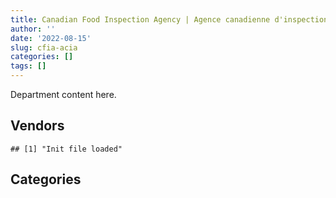 ```yaml
---
title: Canadian Food Inspection Agency | Agence canadienne d'inspection des aliments
author: ''
date: '2022-08-15'
slug: cfia-acia
categories: []
tags: []
---
```


<script src="/rmarkdown-libs/htmlwidgets/htmlwidgets.js"></script>
<link href="/rmarkdown-libs/datatables-css/datatables-crosstalk.css" rel="stylesheet" />
<script src="/rmarkdown-libs/datatables-binding/datatables.js"></script>
<script src="/rmarkdown-libs/jquery/jquery-3.6.0.min.js"></script>
<link href="/rmarkdown-libs/dt-core-bootstrap/css/dataTables.bootstrap.min.css" rel="stylesheet" />
<link href="/rmarkdown-libs/dt-core-bootstrap/css/dataTables.bootstrap.extra.css" rel="stylesheet" />
<script src="/rmarkdown-libs/dt-core-bootstrap/js/jquery.dataTables.min.js"></script>
<script src="/rmarkdown-libs/dt-core-bootstrap/js/dataTables.bootstrap.min.js"></script>
<link href="/rmarkdown-libs/crosstalk/css/crosstalk.min.css" rel="stylesheet" />
<script src="/rmarkdown-libs/crosstalk/js/crosstalk.min.js"></script>
<script src="/rmarkdown-libs/htmlwidgets/htmlwidgets.js"></script>
<link href="/rmarkdown-libs/datatables-css/datatables-crosstalk.css" rel="stylesheet" />
<script src="/rmarkdown-libs/datatables-binding/datatables.js"></script>
<script src="/rmarkdown-libs/jquery/jquery-3.6.0.min.js"></script>
<link href="/rmarkdown-libs/dt-core-bootstrap/css/dataTables.bootstrap.min.css" rel="stylesheet" />
<link href="/rmarkdown-libs/dt-core-bootstrap/css/dataTables.bootstrap.extra.css" rel="stylesheet" />
<script src="/rmarkdown-libs/dt-core-bootstrap/js/jquery.dataTables.min.js"></script>
<script src="/rmarkdown-libs/dt-core-bootstrap/js/dataTables.bootstrap.min.js"></script>
<link href="/rmarkdown-libs/crosstalk/css/crosstalk.min.css" rel="stylesheet" />
<script src="/rmarkdown-libs/crosstalk/js/crosstalk.min.js"></script>

Department content here.

## Vendors

    ## [1] "Init file loaded"

<div id="htmlwidget-1" style="width:100%;height:auto;" class="datatables html-widget"></div>
<script type="application/json" data-for="htmlwidget-1">{"x":{"style":"bootstrap","filter":"none","vertical":false,"data":[["<a href=\"/vendors/a_hundred_answers/\">A HUNDRED ANSWERS<\/a>","<a href=\"/vendors/ab_sciex/\">AB SCIEX<\/a>","<a href=\"/vendors/accenture/\">ACCENTURE<\/a>","<a href=\"/vendors/acklands_grainger/\">ACKLANDS GRAINGER<\/a>","<a href=\"/vendors/adobe/\">ADOBE<\/a>","<a href=\"/vendors/advanced_business_interiors/\">ADVANCED BUSINESS INTERIORS<\/a>","<a href=\"/vendors/advanced_chippewa_technologies/\">ADVANCED CHIPPEWA TECHNOLOGIES<\/a>","<a href=\"/vendors/agilent/\">AGILENT<\/a>","<a href=\"/vendors/ainsworth/\">AINSWORTH<\/a>","<a href=\"/vendors/air_liquide_canada/\">AIR LIQUIDE CANADA<\/a>","<a href=\"/vendors/als_canada/\">ALS CANADA<\/a>","<a href=\"/vendors/altis_human_resources/\">ALTIS HUMAN RESOURCES<\/a>","<a href=\"/vendors/aon_reed_stenhouse/\">AON REED STENHOUSE<\/a>","<a href=\"/vendors/ari_financial_services/\">ARI FINANCIAL SERVICES<\/a>","<a href=\"/vendors/artemp_personnel_services/\">ARTEMP PERSONNEL SERVICES<\/a>","<a href=\"/vendors/avi_spl_canada/\">AVI SPL CANADA<\/a>","<a href=\"/vendors/avondale_construction/\">AVONDALE CONSTRUCTION<\/a>","<a href=\"/vendors/bdo_canada/\">BDO CANADA<\/a>","<a href=\"/vendors/biomerieux_canada/\">BIOMERIEUX CANADA<\/a>","<a href=\"/vendors/black_mcdonald/\">BLACK MCDONALD<\/a>","<a href=\"/vendors/bluedot/\">BLUEDOT<\/a>","<a href=\"/vendors/bruker/\">BRUKER<\/a>","<a href=\"/vendors/bureau_veritas_canada/\">BUREAU VERITAS CANADA<\/a>","<a href=\"/vendors/canada_post/\">CANADA POST<\/a>","<a href=\"/vendors/canadian_corps_of_commissionaires/\">CANADIAN CORPS OF COMMISSIONAIRES<\/a>","<a href=\"/vendors/carahsoft_technology/\">CARAHSOFT TECHNOLOGY<\/a>","<a href=\"/vendors/carleton_electric/\">CARLETON ELECTRIC<\/a>","<a href=\"/vendors/caro_analytical_services/\">CARO ANALYTICAL SERVICES<\/a>","<a href=\"/vendors/cdw_canada/\">CDW CANADA<\/a>","<a href=\"/vendors/charron_human_resources/\">CHARRON HUMAN RESOURCES<\/a>","<a href=\"/vendors/cistel_technology/\">CISTEL TECHNOLOGY<\/a>","<a href=\"/vendors/closereach/\">CLOSEREACH<\/a>","<a href=\"/vendors/cnw_group/\">CNW GROUP<\/a>","<a href=\"/vendors/cofomo/\">COFOMO<\/a>","<a href=\"/vendors/construction_bugere/\">CONSTRUCTION BUGERE<\/a>","<a href=\"/vendors/contract_community/\">CONTRACT COMMUNITY<\/a>","<a href=\"/vendors/cossette_communications/\">COSSETTE COMMUNICATIONS<\/a>","<a href=\"/vendors/csdc_systems/\">CSDC SYSTEMS<\/a>","<a href=\"/vendors/d_f_s/\">D F S<\/a>","<a href=\"/vendors/d_mark_biosciences/\">D MARK BIOSCIENCES<\/a>","<a href=\"/vendors/d4is_solutions/\">D4IS SOLUTIONS<\/a>","<a href=\"/vendors/data_communications_management/\">DATA COMMUNICATIONS MANAGEMENT<\/a>","<a href=\"/vendors/dell_computer/\">DELL COMPUTER<\/a>","<a href=\"/vendors/dexter_construction/\">DEXTER CONSTRUCTION<\/a>","<a href=\"/vendors/dls_technology/\">DLS TECHNOLOGY<\/a>","<a href=\"/vendors/donna_cona/\">DONNA CONA<\/a>","<a href=\"/vendors/dynamic_facility_services/\">DYNAMIC FACILITY SERVICES<\/a>","<a href=\"/vendors/dynamic_personnel_consultants/\">DYNAMIC PERSONNEL CONSULTANTS<\/a>","<a href=\"/vendors/ecole_de_langues_la_cite/\">ECOLE DE LANGUES LA CITE<\/a>","<a href=\"/vendors/ekos_research_associates/\">EKOS RESEARCH ASSOCIATES<\/a>","<a href=\"/vendors/envirosafe_janitorial/\">ENVIROSAFE JANITORIAL<\/a>","<a href=\"/vendors/ernst_young/\">ERNST YOUNG<\/a>","<a href=\"/vendors/esbe_scientific_industries/\">ESBE SCIENTIFIC INDUSTRIES<\/a>","<a href=\"/vendors/esri/\">ESRI<\/a>","<a href=\"/vendors/evripos_janitorial_services/\">EVRIPOS JANITORIAL SERVICES<\/a>","<a href=\"/vendors/excel_human_resources/\">EXCEL HUMAN RESOURCES<\/a>","<a href=\"/vendors/exp_services/\">EXP SERVICES<\/a>","<a href=\"/vendors/factiva/\">FACTIVA<\/a>","<a href=\"/vendors/fast_forward_french/\">FAST FORWARD FRENCH<\/a>","<a href=\"/vendors/felix_technology/\">FELIX TECHNOLOGY<\/a>","<a href=\"/vendors/ford_motor_company/\">FORD MOTOR COMPANY<\/a>","<a href=\"/vendors/gartner/\">GARTNER<\/a>","<a href=\"/vendors/general_electric_canada/\">GENERAL ELECTRIC CANADA<\/a>","<a href=\"/vendors/general_motors/\">GENERAL MOTORS<\/a>","<a href=\"/vendors/genesis_integration/\">GENESIS INTEGRATION<\/a>","<a href=\"/vendors/genome_quebec/\">GENOME QUEBEC<\/a>","<a href=\"/vendors/getinge_canada/\">GETINGE CANADA<\/a>","<a href=\"/vendors/gfl_environmental/\">GFL ENVIRONMENTAL<\/a>","<a href=\"/vendors/global_knowledge/\">GLOBAL KNOWLEDGE<\/a>","<a href=\"/vendors/global_total_office/\">GLOBAL TOTAL OFFICE<\/a>","<a href=\"/vendors/global_upholstery/\">GLOBAL UPHOLSTERY<\/a>","<a href=\"/vendors/goss_gilroy/\">GOSS GILROY<\/a>","<a href=\"/vendors/graybridge_international_consulting/\">GRAYBRIDGE INTERNATIONAL CONSULTING<\/a>","<a href=\"/vendors/grc_architects/\">GRC ARCHITECTS<\/a>","<a href=\"/vendors/haworth/\">HAWORTH<\/a>","<a href=\"/vendors/hitrac/\">HITRAC<\/a>","<a href=\"/vendors/honeywell/\">HONEYWELL<\/a>","<a href=\"/vendors/hypertec/\">HYPERTEC<\/a>","<a href=\"/vendors/hyundai_auto_canada/\">HYUNDAI AUTO CANADA<\/a>","<a href=\"/vendors/ibiska_telecom/\">IBISKA TELECOM<\/a>","<a href=\"/vendors/ibm_canada/\">IBM CANADA<\/a>","<a href=\"/vendors/ifathom/\">IFATHOM<\/a>","<a href=\"/vendors/ihs_global/\">IHS GLOBAL<\/a>","<a href=\"/vendors/illumina_canada/\">ILLUMINA CANADA<\/a>","<a href=\"/vendors/imperial_cleaners/\">IMPERIAL CLEANERS<\/a>","<a href=\"/vendors/info_tech_research_group/\">INFO TECH RESEARCH GROUP<\/a>","<a href=\"/vendors/insa/\">INSA<\/a>","<a href=\"/vendors/iron_mountain/\">IRON MOUNTAIN<\/a>","<a href=\"/vendors/isomass_scientific/\">ISOMASS SCIENTIFIC<\/a>","<a href=\"/vendors/it_net_consultants/\">IT NET CONSULTANTS<\/a>","<a href=\"/vendors/johnson_controls_canada/\">JOHNSON CONTROLS CANADA<\/a>","<a href=\"/vendors/jp2g_consultants/\">JP2G CONSULTANTS<\/a>","<a href=\"/vendors/jumec_construction/\">JUMEC CONSTRUCTION<\/a>","<a href=\"/vendors/konica_minolta_business_solutions/\">KONICA MINOLTA BUSINESS SOLUTIONS<\/a>","<a href=\"/vendors/kpmg/\">KPMG<\/a>","<a href=\"/vendors/lansdowne_technologies/\">LANSDOWNE TECHNOLOGIES<\/a>","<a href=\"/vendors/laval_lab/\">LAVAL LAB<\/a>","<a href=\"/vendors/levitt_safety/\">LEVITT SAFETY<\/a>","<a href=\"/vendors/life_technologies/\">LIFE TECHNOLOGIES<\/a>","<a href=\"/vendors/lifespeak/\">LIFESPEAK<\/a>","<a href=\"/vendors/lionbridge/\">LIONBRIDGE<\/a>","<a href=\"/vendors/lowe_martin_company/\">LOWE MARTIN COMPANY<\/a>","<a href=\"/vendors/lumina_it/\">LUMINA IT<\/a>","<a href=\"/vendors/maplesoft_consulting/\">MAPLESOFT CONSULTING<\/a>","<a href=\"/vendors/maxsys_staffing_and_consulting/\">MAXSYS STAFFING AND CONSULTING<\/a>","<a href=\"/vendors/maxxam_analytics/\">MAXXAM ANALYTICS<\/a>","<a href=\"/vendors/mcnally_construction/\">MCNALLY CONSTRUCTION<\/a>","<a href=\"/vendors/mgis/\">MGIS<\/a>","<a href=\"/vendors/michanie_construction/\">MICHANIE CONSTRUCTION<\/a>","<a href=\"/vendors/micronostyx/\">MICRONOSTYX<\/a>","<a href=\"/vendors/microsoft_canada/\">MICROSOFT CANADA<\/a>","<a href=\"/vendors/mindwire_systems/\">MINDWIRE SYSTEMS<\/a>","<a href=\"/vendors/mishkumi_technologies/\">MISHKUMI TECHNOLOGIES<\/a>","<a href=\"/vendors/mitsubishi_motor_sales/\">MITSUBISHI MOTOR SALES<\/a>","<a href=\"/vendors/morneau_shepell/\">MORNEAU SHEPELL<\/a>","<a href=\"/vendors/nations_translation_group/\">NATIONS TRANSLATION GROUP<\/a>","<a href=\"/vendors/navpoint_consulting_group/\">NAVPOINT CONSULTING GROUP<\/a>","<a href=\"/vendors/neptune_security_services/\">NEPTUNE SECURITY SERVICES<\/a>","<a href=\"/vendors/newfound_recruiting/\">NEWFOUND RECRUITING<\/a>","<a href=\"/vendors/nisha_techonologies/\">NISHA TECHONOLOGIES<\/a>","<a href=\"/vendors/nissan_canada/\">NISSAN CANADA<\/a>","<a href=\"/vendors/onix_networking_canada/\">ONIX NETWORKING CANADA<\/a>","<a href=\"/vendors/opentext/\">OPENTEXT<\/a>","<a href=\"/vendors/oracle_canada/\">ORACLE CANADA<\/a>","<a href=\"/vendors/orangutech/\">ORANGUTECH<\/a>","<a href=\"/vendors/phaselock_systems_international/\">PHASELOCK SYSTEMS INTERNATIONAL<\/a>","<a href=\"/vendors/pleiad_canada/\">PLEIAD CANADA<\/a>","<a href=\"/vendors/portage_personnel/\">PORTAGE PERSONNEL<\/a>","<a href=\"/vendors/printers_plus/\">PRINTERS PLUS<\/a>","<a href=\"/vendors/procom_consultants/\">PROCOM CONSULTANTS<\/a>","<a href=\"/vendors/prosci_canada/\">PROSCI CANADA<\/a>","<a href=\"/vendors/protak_consulting_group/\">PROTAK CONSULTING GROUP<\/a>","<a href=\"/vendors/purespirit_solutions/\">PURESPIRIT SOLUTIONS<\/a>","<a href=\"/vendors/qiagen/\">QIAGEN<\/a>","<a href=\"/vendors/qmr/\">QMR<\/a>","<a href=\"/vendors/quintet_consulting/\">QUINTET CONSULTING<\/a>","<a href=\"/vendors/randstad/\">RANDSTAD<\/a>","<a href=\"/vendors/raymond_chabot_grant_thornton/\">RAYMOND CHABOT GRANT THORNTON<\/a>","<a href=\"/vendors/risk_sciences_international/\">RISK SCIENCES INTERNATIONAL<\/a>","<a href=\"/vendors/roche_diagnostics/\">ROCHE DIAGNOSTICS<\/a>","<a href=\"/vendors/sas_institute/\">SAS INSTITUTE<\/a>","<a href=\"/vendors/si_systems/\">SI SYSTEMS<\/a>","<a href=\"/vendors/siemens/\">SIEMENS<\/a>","<a href=\"/vendors/silliker_jr_laboratories/\">SILLIKER JR LABORATORIES<\/a>","<a href=\"/vendors/softchoice/\">SOFTCHOICE<\/a>","<a href=\"/vendors/sra_staffing_solutions/\">SRA STAFFING SOLUTIONS<\/a>","<a href=\"/vendors/st_joseph_print_group/\">ST JOSEPH PRINT GROUP<\/a>","<a href=\"/vendors/stantec/\">STANTEC<\/a>","<a href=\"/vendors/subaru_canada/\">SUBARU CANADA<\/a>","<a href=\"/vendors/systemscope/\">SYSTEMSCOPE<\/a>","<a href=\"/vendors/tag_hr/\">TAG HR<\/a>","<a href=\"/vendors/teknion/\">TEKNION<\/a>","<a href=\"/vendors/teksystems_canada/\">TEKSYSTEMS CANADA<\/a>","<a href=\"/vendors/telecom_computer_services/\">TELECOM COMPUTER SERVICES<\/a>","<a href=\"/vendors/the_aim_group/\">THE AIM GROUP<\/a>","<a href=\"/vendors/the_island_construction/\">THE ISLAND CONSTRUCTION<\/a>","<a href=\"/vendors/the_masha_krupp_translation_group/\">THE MASHA KRUPP TRANSLATION GROUP<\/a>","<a href=\"/vendors/the_right_door_consulting/\">THE RIGHT DOOR CONSULTING<\/a>","<a href=\"/vendors/the_vcan_group/\">THE VCAN GROUP<\/a>","<a href=\"/vendors/thermo_fisher_scientific/\">THERMO FISHER SCIENTIFIC<\/a>","<a href=\"/vendors/thyssenkrupp_elevator/\">THYSSENKRUPP ELEVATOR<\/a>","<a href=\"/vendors/tiree/\">TIREE<\/a>","<a href=\"/vendors/toshiba_canada/\">TOSHIBA CANADA<\/a>","<a href=\"/vendors/toyota_canada/\">TOYOTA CANADA<\/a>","<a href=\"/vendors/trainor_mechanical_contractors/\">TRAINOR MECHANICAL CONTRACTORS<\/a>","<a href=\"/vendors/turtle_island_staffing/\">TURTLE ISLAND STAFFING<\/a>","<a href=\"/vendors/tyco_integrated_fire_security/\">TYCO INTEGRATED FIRE SECURITY<\/a>","<a href=\"/vendors/universite_laval/\">UNIVERSITE LAVAL<\/a>","<a href=\"/vendors/university_of_guelph/\">UNIVERSITY OF GUELPH<\/a>","<a href=\"/vendors/university_of_saskatchewan/\">UNIVERSITY OF SASKATCHEWAN<\/a>","<a href=\"/vendors/vci_controls/\">VCI CONTROLS<\/a>","<a href=\"/vendors/vcm_construction/\">VCM CONSTRUCTION<\/a>","<a href=\"/vendors/vwr_international/\">VWR INTERNATIONAL<\/a>","<a href=\"/vendors/waters/\">WATERS<\/a>","<a href=\"/vendors/wolters_kluwer/\">WOLTERS KLUWER<\/a>","<a href=\"/vendors/workdynamics_technologies/\">WORKDYNAMICS TECHNOLOGIES<\/a>","<a href=\"/vendors/workplace_health_and_cost_solutions/\">WORKPLACE HEALTH AND COST SOLUTIONS<\/a>","<a href=\"/vendors/worldreach_software/\">WORLDREACH SOFTWARE<\/a>","<a href=\"/vendors/xerox/\">XEROX<\/a>","<a href=\"/vendors/york_university/\">YORK UNIVERSITY<\/a>"],[null,"$   65,190.97","$7,547,811.66","$   24,999.45",null,"$  125,465.36","$   12,915.49","$  536,420.66",null,"$   41,319.98","$  399,821.12","$  132,836.95",null,null,null,"$  301,304.21","$3,000,440.88","$  111,497.56",null,"$1,167,809.46",null,null,null,null,"$1,311,000.69","$   38,958.42","$  878,968.44","$1,559,400.00","$   64,785.25",null,null,"$      699.04","$   24,192.67","$  145,911.18",null,null,"$   97,902.41","$   12,242.42","$  126,241.70","$  149,670.55","$  337,133.03","$   78,032.93",null,null,null,"$  759,298.72","$   50,351.97",null,"$  100,846.36","$   54,508.19",null,null,"$   41,361.63","$   58,379.19","$  185,263.02","$  654,594.16",null,null,"$   61,418.53","$   63,201.76","$   32,783.10","$  551,303.82","$   17,401.72","$  290,372.15","$   26,666.32",null,"$   20,057.50","$    7,628.25",null,null,"$   35,710.94","$   11,074.00","$   39,865.80","$   88,710.65","$   16,159.59",null,null,"$   28,807.50","$  413,427.24","$  168,528.20","$  367,650.47",null,null,"$   89,960.42","$  102,281.21","$   77,202.87",null,"$   23,040.89",null,"$   51,755.13","$   18,259.20",null,"$  586,101.62",null,null,"$    7,314.34",null,"$   64,423.47","$  144,094.21",null,"$   34,247.50",null,"$2,334,321.38","$  744,927.53",null,"$6,818,563.08","$   79,954.30","$   98,139.12","$  720,788.34",null,"$  540,768.67","$  211,206.44","$  190,593.25",null,"$  369,708.12",null,null,"$   13,703.27",null,"$1,313,031.19","$2,045,003.61",null,"$   31,033.35","$1,657,280.67",null,"$   18,560.25",null,null,null,null,null,"$   40,680.00",null,null,"$  138,583.07","$   11,176.00","$  100,430.70","$   69,156.00","$  226,088.43","$   35,224.41","$   15,804.18","$  183,920.01","$   11,040.00","$3,064,710.53","$   18,205.43","$  120,934.21","$   17,522.74","$  156,225.92",null,"$  442,283.81","$   11,254.80","$  112,249.31","$  181,795.93","$  226,946.94","$1,227,877.89","$   54,625.00","$   84,517.81",null,"$   68,425.80","$  665,692.68",null,"$   24,707.45",null,"$  213,520.23","$2,064,417.35",null,null,"$      601.13","$  919,307.76","$  286,292.33",null,"$   79,227.64","$  249,400.70","$  490,398.01",null,"$  164,299.93","$1,455,182.79",null,"$  593,186.37","$      176.50"],["$    8,888.03","$   66,289.74","$4,783,914.54",null,"$  684,657.53","$   18,393.52","$   55,970.92","$   11,237.46","$   43,271.05",null,"$  339,537.88","$   24,542.24",null,null,"$   59,212.00","$  463,588.28",null,"$   87,721.44","$   10,930.63","$1,103,428.93",null,null,null,"$   31,494.87","$1,464,957.84","$   46,033.80",null,"$1,399,369.40","$   45,606.54",null,null,"$   85,049.40","$   24,180.00","$   44,790.99","$   45,760.05",null,"$   96,390.31","$   30,817.13",null,"$   40,028.22","$  184,313.59","$  126,497.27",null,"$   28,686.75","$    6,962.74","$  808,512.14","$   50,351.97","$   42,347.89","$    9,393.91","$   52,395.46",null,null,"$   19,431.51","$   43,824.38","$  222,767.47","$1,166,502.51",null,null,null,null,"$  140,692.10","$  197,001.26",null,"$  493,782.57",null,"$   75,033.00","$  204,652.99",null,null,null,"$   10,443.69",null,"$   25,935.00",null,null,"$   85,617.00","$    5,558.34","$   66,577.62","$  139,011.63",null,"$  315,368.47",null,"$    1,201.43","$  405,282.82","$  102,281.21","$  100,011.17",null,"$   23,040.89","$   55,653.30",null,"$   17,003.21",null,null,null,"$   67,807.02","$    3,985.66",null,null,"$  223,173.74",null,"$  139,871.81",null,"$2,129,069.08","$  744,731.95",null,"$7,788,396.52",null,"$   75,658.96","$  110,093.36",null,"$  636,857.33","$  289,686.77",null,null,"$  369,708.12","$    5,242.27",null,"$   13,703.27","$1,034,366.66","$5,175,513.08","$1,099,256.85",null,"$   70,976.01","$1,737,706.72",null,null,"$   19,775.00",null,null,"$   30,081.31",null,null,null,null,"$   42,903.29",null,"$  149,362.60",null,"$  210,028.96","$   70,767.35","$      805.46","$  160,238.90",null,"$4,303,482.20","$   18,205.43","$  148,622.85","$    5,077.26","$   73,368.64","$1,154,072.33","$  449,939.56","$   13,117.19","$   97,735.84","$  270,196.30",null,"$  861,220.45",null,null,null,null,"$  275,476.79",null,null,"$  364,531.22","$   71,208.19","$5,269,317.02","$  118,947.46",null,"$   54,853.04","$  907,841.56","$  286,292.33","$   55,222.90",null,"$   97,896.61","$1,559,213.58","$   30,497.90","$   27,512.19","$1,095,647.37",null,"$  601,409.02","$   16,105.19"],["$   26,664.08","$  148,617.45","$  784,947.09",null,"$   15,342.47","$   19,623.20","$   25,175.37","$  125,481.63",null,null,"$  244,486.80","$  130,524.57",null,"$  138,693.93",null,"$  119,148.23","$  186,044.33",null,"$    6,375.03","$1,106,452.02",null,null,"$6,182,316.46",null,"$1,574,920.39","$   50,278.65",null,"$1,225,298.55","$   17,920.16","$   17,389.38",null,"$   14,213.74","$   28,365.00","$   85,057.76",null,"$  241,529.95","$  262,702.40","$   30,901.56",null,null,"$  184,818.56","$  105,151.21","$   23,481.40",null,"$   94,383.80","$  757,404.88",null,null,null,null,null,"$   13,195.97","$  118,983.31","$   58,947.06","$  223,377.79","$  621,221.40","$    4,254.12",null,"$   58,631.56","$   90,517.35","$  466,862.31","$  736,191.96",null,"$  208,848.35",null,null,"$  261,935.92",null,null,"$   26,169.46",null,null,"$    3,910.88",null,"$   56,277.36",null,"$   14,451.70","$   24,707.45",null,null,"$  445,236.22",null,"$   12,502.33","$  175,891.97","$  102,561.43","$   78,790.02",null,"$   23,071.79","$   19,249.65",null,"$    5,122.69",null,null,null,"$   80,618.48",null,"$   24,622.70",null,"$  503,270.51","$   17,159.87","$  162,107.59","$   13,329.31","$1,656,844.01","$  231,792.18","$   15,839.78",null,null,null,"$  104,168.06","$   10,767.01","$  715,853.97","$  127,769.35",null,"$   87,371.64","$  496,271.32","$  182,738.81",null,"$   13,740.81","$1,522,663.64","$   10,779.07",null,null,"$   44,139.34","$1,858,349.35",null,null,null,null,"$   14,102.40","$  262,137.13","$   30,430.90",null,"$  452,071.99",null,"$   65,468.89",null,"$  149,771.81","$   81,360.00","$  157,448.12",null,"$   17,002.22","$   97,910.32","$   39,796.90","$3,311,683.85","$   63,307.48","$  111,976.12",null,"$   41,616.46","$  630,840.25","$  422,873.20",null,null,"$  391,281.57",null,"$  380,176.21",null,null,null,null,"$  385,042.94","$   78,723.25",null,null,"$  143,120.28","$   27,461.70","$   61,379.30","$   36,978.89","$   55,003.33","$  474,218.65","$  262,500.00","$   15,953.28",null,"$  300,510.86","$  201,590.59","$   28,646.30","$   27,189.14","$1,098,649.14",null,"$  595,396.09","$   16,149.31"],["$   13,089.55","$  154,544.92","$  754,921.79",null,null,null,null,"$  721,045.64",null,null,"$  553,175.46","$   60,815.31","$   74,270.58","$   54,271.21",null,"$  273,711.64",null,null,"$   64,194.84","$1,194,875.91","$    9,418.74","$   19,755.39","$6,420,694.02",null,"$1,678,035.56","$   50,141.28",null,"$1,168,398.82",null,"$   48,489.62","$    9,091.98",null,"$   29,380.00","$   84,825.36",null,"$   21,977.23","$  927,899.50","$    7,683.18",null,"$   10,237.35",null,"$  104,863.91","$   52,030.93",null,"$   94,125.92","$   88,130.88","$   80,011.24",null,null,"$   50,446.71","$   99,948.08","$   20,704.03","$   29,334.88","$  143,402.97","$  222,767.47","$   58,272.54","$   12,130.88","$  118,299.39","$   39,229.75",null,"$   42,365.29","$  528,182.67",null,"$   55,342.60",null,null,"$  172,253.29",null,"$   16,519.58",null,null,null,"$   26,866.02",null,null,null,"$   23,646.00","$  239,115.91",null,null,"$  129,745.91","$    1,117.19",null,"$  237,073.19","$  110,265.83","$  134,445.91","$    2,143.52",null,"$  511,724.82",null,null,"$   23,801.20",null,"$    9,186.53",null,null,null,null,"$  155,138.48","$   22,530.04","$  101,146.93",null,"$  565,378.31","$  620,529.52",null,null,null,null,"$  166,285.64","$   12,885.12","$  844,960.40",null,null,"$   23,864.21","$  494,915.38","$  294,152.98","$  118,254.50","$   13,703.27","$1,614,650.41","$  891,901.21",null,"$   39,889.00","$   38,000.35","$1,927,117.53","$    1,540.94",null,null,"$    5,681.74",null,"$  356,551.51","$   21,481.30",null,"$4,866,175.44","$   28,427.10","$  131,275.25",null,"$  149,362.60",null,"$  190,244.07","$   32,830.91","$   15,501.39","$   97,642.80",null,"$3,389,694.19","$   10,576.80",null,null,"$   63,556.53",null,"$  157,643.14","$    1,745.94",null,null,"$  745,955.82","$  267,435.06",null,null,"$   28,718.60",null,"$  928,075.68",null,null,null,null,null,"$   56,783.19","$  113,162.55",null,"$  593,538.66","$  231,243.01",null,null,"$  327,756.25","$  184,390.38","$   27,120.00","$   27,374.24","$1,095,647.37","$   67,800.00","$  626,801.53",null]],"container":"<table class=\"table table-striped table-hover row-border order-column display\">\n  <thead>\n    <tr>\n      <th>Vendor<\/th>\n      <th>2017-2018<\/th>\n      <th>2018-2019<\/th>\n      <th>2019-2020<\/th>\n      <th>2020-2021<\/th>\n    <\/tr>\n  <\/thead>\n<\/table>","options":{"order":[[4,"desc"]],"pageLength":10,"autoWidth":true,"columnDefs":[],"orderClasses":false}},"evals":[],"jsHooks":[]}</script>

## Categories

<div id="htmlwidget-2" style="width:100%;height:auto;" class="datatables html-widget"></div>
<script type="application/json" data-for="htmlwidget-2">{"x":{"style":"bootstrap","filter":"none","vertical":false,"data":[["<a href=\"/categories/1_facilities_and_construction/\">1_facilities_and_construction<\/a>","<a href=\"/categories/10_office_management/\">10_office_management<\/a>","<a href=\"/categories/2_professional_services/\">2_professional_services<\/a>","<a href=\"/categories/3_information_technology/\">3_information_technology<\/a>","<a href=\"/categories/4_medical/\">4_medical<\/a>","<a href=\"/categories/5_transportation_and_logistics/\">5_transportation_and_logistics<\/a>","<a href=\"/categories/6_industrial_products_and_services/\">6_industrial_products_and_services<\/a>","<a href=\"/categories/7_travel/\">7_travel<\/a>","<a href=\"/categories/8_security_and_protection/\">8_security_and_protection<\/a>","<a href=\"/categories/9_human_capital/\">9_human_capital<\/a>",null],["$13,327,452.07","$ 2,661,649.49","$26,267,726.46","$21,053,326.86","$ 1,537,750.29","$ 3,884,054.16","$ 5,847,903.94","$    88,209.72","$ 1,452,501.62","$ 1,545,724.73",null],["$ 9,571,638.69","$ 5,815,558.13","$24,300,140.96","$21,174,889.40","$ 1,208,212.18","$ 3,425,687.41","$ 6,855,845.01","$    21,992.01","$ 1,521,997.41","$ 1,125,653.78","$   624,897.00"],["$ 2,971,350.16","$ 1,943,735.90","$20,850,498.96","$14,282,929.18","$ 1,610,887.85","$ 1,715,531.19","$ 5,695,438.30",null,"$ 1,606,936.32","$ 1,275,413.97",null],["$ 4,745,824.39","$ 2,058,561.73","$21,816,486.23","$24,437,492.80","$ 1,927,715.30","$   454,233.15","$ 6,892,673.77",null,"$ 1,694,711.72","$   770,080.40","$    10,447.50"]],"container":"<table class=\"table table-striped table-hover row-border order-column display\">\n  <thead>\n    <tr>\n      <th>Category<\/th>\n      <th>2017-2018<\/th>\n      <th>2018-2019<\/th>\n      <th>2019-2020<\/th>\n      <th>2020-2021<\/th>\n    <\/tr>\n  <\/thead>\n<\/table>","options":{"order":[[4,"desc"]],"pageLength":20,"autoWidth":true,"columnDefs":[],"orderClasses":false,"lengthMenu":[10,20,25,50,100]}},"evals":[],"jsHooks":[]}</script>
